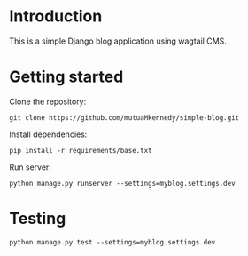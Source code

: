 # Introduction
This is a simple Django blog application using wagtail CMS.

# Getting started
Clone the repository:
```
git clone https://github.com/mutuaMkennedy/simple-blog.git
```
Install dependencies:
```
pip install -r requirements/base.txt
```

Run server:
```
python manage.py runserver --settings=myblog.settings.dev
```

# Testing
```
python manage.py test --settings=myblog.settings.dev
```
